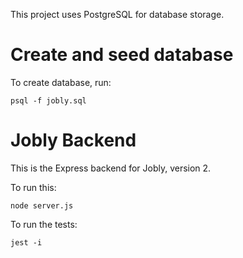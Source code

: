 
This project uses PostgreSQL for database storage.
# Create and seed database

To create database, run:
```console
psql -f jobly.sql
```

# Jobly Backend

This is the Express backend for Jobly, version 2.

To run this:

    node server.js
    
To run the tests:

    jest -i
